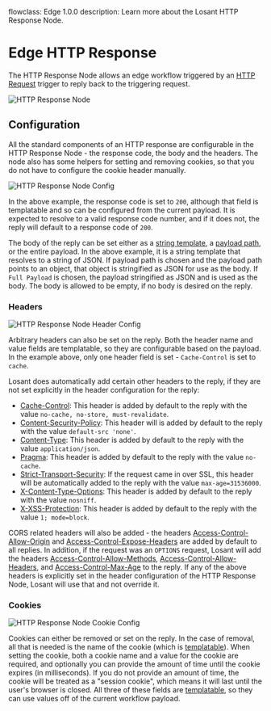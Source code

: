flowclass: Edge 1.0.0
description: Learn more about the Losant HTTP Response Node.

# Edge HTTP Response

The HTTP Response Node allows an edge workflow triggered by an [HTTP Request](/workflows/triggers/request/) trigger to reply back to the triggering request.

![HTTP Response Node](/images/workflows/outputs/http-response-node.png "HTTP Response Node")

## Configuration

All the standard components of an HTTP response are configurable in the HTTP Response Node - the response code, the body and the headers. The node also has some helpers for setting and removing cookies, so that you do not have to configure the cookie header manually.

![HTTP Response Node Config](/images/workflows/outputs/http-response-node-config.png "HTTP Response Node Config")

In the above example, the response code is set to `200`, although that field is templatable and so can be configured from the current payload. It is expected to resolve to a valid response code number, and if it does not, the reply will default to a response code of `200`.

The body of the reply can be set either as a [string template](/workflows/accessing-payload-data/#string-templates), a [payload path](/workflows/accessing-payload-data/#payload-paths), or the entire payload. In the above example, it is a string template that resolves to a string of JSON. If payload path is chosen and the payload path points to an object, that object is stringified as JSON for use as the body. If `Full Payload` is chosen, the payload stringified as JSON and is used as the body. The body is allowed to be empty, if no body is desired on the reply.

### Headers

![HTTP Response Node Header Config](/images/workflows/outputs/http-response-node-header-config.png "HTTP Response Node Header Config")

Arbitrary headers can also be set on the reply. Both the header name and value fields are templatable, so they are configurable based on the payload. In the example above, only one header field is set - `Cache-Control` is set to `cache`.

Losant does automatically add certain other headers to the reply, if they are not set explicitly in the header configuration for the reply:

* [Cache-Control](https://developer.mozilla.org/en-US/docs/Web/HTTP/Headers/Cache-Control): This header is added by default to the reply with the value `no-cache, no-store, must-revalidate`.
* [Content-Security-Policy](https://developer.mozilla.org/en-US/docs/Web/HTTP/Headers/Content-Security-Policy): This header will is added by default to the reply with the value `default-src 'none'`.
* [Content-Type](https://developer.mozilla.org/en-US/docs/Web/HTTP/Headers/Content-Type): This header is added by default to the reply with the value `application/json`.
* [Pragma](https://developer.mozilla.org/en-US/docs/Web/HTTP/Headers/Pragma): This header is added by default to the reply with the value `no-cache`.
* [Strict-Transport-Security](https://developer.mozilla.org/en-US/docs/Web/HTTP/Headers/Strict-Transport-Security): If the request came in over SSL, this header will be automatically added to the reply with the value `max-age=31536000`.
* [X-Content-Type-Options](https://developer.mozilla.org/en-US/docs/Web/HTTP/Headers/X-Content-Type-Options): This header is added by default to the reply with the value `nosniff`.
* [X-XSS-Protection](https://developer.mozilla.org/en-US/docs/Web/HTTP/Headers/X-XSS-Protection): This header is added by default to the reply with the value `1; mode=block`.

CORS related headers will also be added - the headers [Access-Control-Allow-Origin](https://developer.mozilla.org/en-US/docs/Web/HTTP/Headers/Access-Control-Allow-Origin) and [Access-Control-Expose-Headers](https://developer.mozilla.org/en-US/docs/Web/HTTP/Headers/Access-Control-Expose-Headers) are added by default to all replies. In addition, if the request was an `OPTIONS` request, Losant will add the headers [Access-Control-Allow-Methods](https://developer.mozilla.org/en-US/docs/Web/HTTP/Headers/Access-Control-Allow-Methods), [Access-Control-Allow-Headers](https://developer.mozilla.org/en-US/docs/Web/HTTP/Headers/Access-Control-Allow-Headers), and [Access-Control-Max-Age](https://developer.mozilla.org/en-US/docs/Web/HTTP/Headers/Access-Control-Max-Age) to the reply. If any of the above headers is explicitly set in the header configuration of the HTTP Response Node, Losant will use that and not override it.

### Cookies

![HTTP Response Node Cookie Config](/images/workflows/outputs/http-response-node-cookie-config.png "HTTP Response Node Cookie Config")

Cookies can either be removed or set on the reply. In the case of removal, all that is needed is the name of the cookie (which is [templatable](/workflows/accessing-payload-data/#string-templates)). When setting the cookie, both a cookie name and a value for the cookie are required, and optionally you can provide the amount of time until the cookie expires (in milliseconds). If you do not provide an amount of time, the cookie will be treated as a "session cookie", which means it will last until the user's browser is closed. All three of these fields are [templatable](/workflows/accessing-payload-data/#string-templates), so they can use values off of the current workflow payload.
